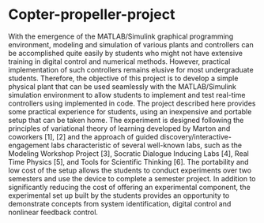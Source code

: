 # Copter-propeller-project
With the emergence of the MATLAB/Simulink graphical programming  environment, modeling and simulation of various plants and controllers  can be accomplished quite easily by students who might not have  extensive training in digital control and numerical methods. However,  practical implementation of such controllers remains elusive for most  undergraduate students. Therefore, the objective of this project is to  develop a simple physical plant that can be used seamlessly with the  MATLAB/Simulink simulation environment to allow students to  implement and test real-time controllers using implemented in code.  The project described here provides some practical experience for  students, using an inexpensive and portable setup that can be taken  home. The experiment is designed following the principles of variational theory of learning developed by Marton and coworkers [1], [2] and the  approach of guided discovery/interactive-engagement labs  characteristic of several well-known labs, such as the Modeling  Workshop Project [3], Socratic Dialogue Inducing Labs [4], Real Time  Physics [5], and Tools for Scientific Thinking [6]. The portability and low  cost of the setup allows the students to conduct experiments over two  semesters and use the device to complete a semester project. In  addition to significantly reducing the cost of offering an experimental  component, the experimental set up built by the students provides an  opportunity to demonstrate concepts from system identification, digital  control and nonlinear feedback control.
